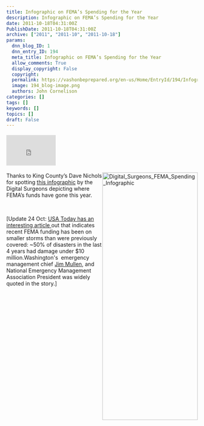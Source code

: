 ```yaml
---
title: Infographic on FEMA’s Spending for the Year
description: Infographic on FEMA’s Spending for the Year
date: 2011-10-18T04:31:00Z
PublishDate: 2011-10-18T04:31:00Z
archive: ["2011", "2011-10", "2011-10-18"]
params:
  dnn_blog_ID: 1
  dnn_entry_ID: 194
  meta_title: Infographic on FEMA’s Spending for the Year
  allow_comments: True
  display_copyright: False
  copyright:
  permalink: https://vashonbeprepared.org/en-us/Home/EntryId/194/Infographic-on-FEMA-rsquo-s-Spending-for-the-Year
  image: 194_blog-image.png
  authors: John Cornelison
categories: []
tags: []
keywords: []
topics: []
draft: False
---
```


<div class="wlWriterHeaderFooter" style="padding-bottom: 4px; margin: 0px; padding-left: 0px; padding-right: 0px; float: none; padding-top: 4px;"><iframe src="http://www.facebook.com/widgets/like.php?href=http://vashoneoc.org/Blogs/VashonPreparedness/tabid/164/EntryId/194/Infographic-on-FEMA-rsquo-s-Spending-for-the-Year.aspx" frameborder="0" scrolling="no" style="width: 130px; height: 80px;border: medium none;"></iframe></div>
<p><a href="http://www.digitalsurgeons.com/infographics/fema-disasters-infographic/?utm_source=dsblog&amp;utm_medium=dsinfo&amp;utm_term=femagraphic&amp;utm_content=infographic&amp;utm_campaign=ourblog#" target="_blank"><img width="251" height="650" title="Digital_Surgeons_FEMA_Spending_Infographic" style="background-image: none;   padding-left: 0px; padding-right: 0px; display: inline; float: right;   padding-top: 0px;border: 0px;" alt="Digital_Surgeons_FEMA_Spending_Infographic" src="./images/194/Windows-Live-Writer-Infographic-on-FEMAs-Spending-for-the-Ye_12DF9-Digital_Surgeons_FEMA_Spending_Infographic_3.jpg" /></a>Thanks to King County&rsquo;s Dave Nichols for spotting <a href="http://www.digitalsurgeons.com/infographics/fema-disasters-infographic/?utm_source=dsblog&amp;utm_medium=dsinfo&amp;utm_term=femagraphic&amp;utm_content=infographic&amp;utm_campaign=ourblog#" target="_blank">this infographic</a> by the Digital Surgeons depicting where FEMA&rsquo;s funds have gone this year.</p>
<p>&nbsp;</p>
<p>[Update 24 Oct: <a href="http://www.usatoday.com/news/washington/story/2011-10-23/disasters-strain-fema-funds/50886370/1" target="_blank">USA Today has an interesting article </a>out that indicates recent FEMA funding has been on smaller storms than were previously covered: ~50%&nbsp;of&nbsp;disasters in the last 4 years had damage under $10 million.Washington's&nbsp; emergency management chief <a href="http://content.usatoday.com/topics/topic/Jim+Mullen" title="More news, photos about Jim Mullen">Jim Mullen</a>,&nbsp;and National Emergency Management Association President was widely quoted in the story.]</p>
